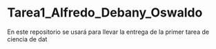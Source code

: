 # Tarea1_Alfredo_Debany_Oswaldo
En este repositorio se usará para llevar la entrega de la primer tarea de ciencia de dat
